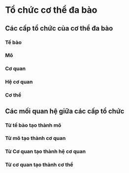 # Tổ chức cơ thể đa bào

## Các cấp tổ chức của cơ thể đa bào

### Tế bào

### Mô  

### Cơ quan

### Hệ cơ quan  

### Cơ thể

## Các mối quan hệ giữa các cấp tổ chức 

### Từ tế bào tạo thành mô

### Từ mô tạo thành cơ quan   

### Từ Cơ quan tạo thành hệ cơ quan

### Từ cơ quan tạo thành cơ thể
